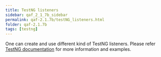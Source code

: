 ```yaml
---
title: TestNG listeners
sidebar: qaf_2_1_7b_sidebar
permalink: qaf-2.1.7b/testNG_listeners.html
folder: qaf-2.1.7b
tags: [testng]
---
```


One can create and use different kind of TestNG listeners. Please refer [TestNG documentation](http://testng.org/doc/documentation-main.html#testng-listeners) for more information and examples.

